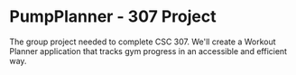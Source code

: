 # PumpPlanner - 307 Project
The group project needed to complete CSC 307. We'll create a Workout Planner application that tracks gym progress in an accessible and efficient way.
